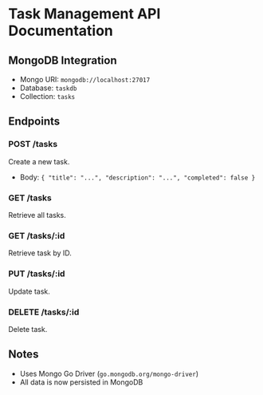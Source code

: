 # Task Management API Documentation

## MongoDB Integration

- Mongo URI: `mongodb://localhost:27017`
- Database: `taskdb`
- Collection: `tasks`

## Endpoints

### POST /tasks

Create a new task.

- Body: `{ "title": "...", "description": "...", "completed": false }`

### GET /tasks

Retrieve all tasks.

### GET /tasks/:id

Retrieve task by ID.

### PUT /tasks/:id

Update task.

### DELETE /tasks/:id

Delete task.

## Notes

- Uses Mongo Go Driver (`go.mongodb.org/mongo-driver`)
- All data is now persisted in MongoDB
